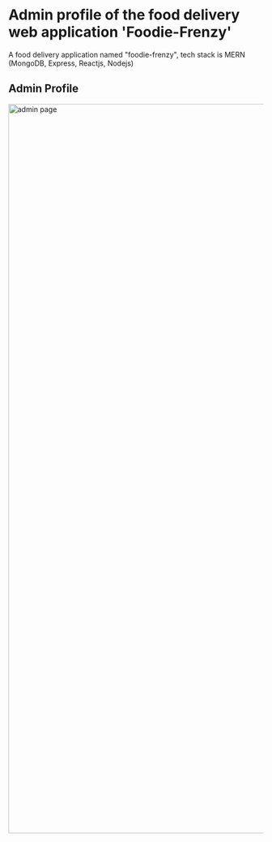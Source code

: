 # Admin profile of the food delivery web application 'Foodie-Frenzy'

A food delivery application named "foodie-frenzy", tech stack is MERN (MongoDB, Express, Reactjs, Nodejs)

## Admin Profile
<img width="1440" alt="admin page" src="https://github.com/user-attachments/assets/3df7223e-3205-49c2-a17a-7cd750fe8561">

